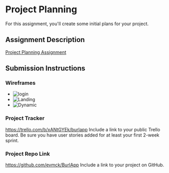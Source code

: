 # Project Planning
For this assignment, you'll create some initial plans for your project.

## Assignment Description
[Project Planning Assignment](https://education.launchcode.org/liftoff/modules/assignments/project-planning)

## Submission Instructions

### Wireframes
- ![login](/wireframes/Login.png)
- ![Landing](/wireframes/Landing.png)
- ![Dynamic](/wireframes/Dynamic.png)


### Project Tracker
https://trello.com/b/xANtGYEk/burlapp
Include a link to your public Trello board. Be sure you have user stories added for at least your first 2-week sprint.

### Project Repo Link
https://github.com/evmck/BurlApp
Include a link to your project on GitHub.
